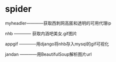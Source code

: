 # spider

myheadler————获取西刺网高匿和透明的可用代理ip

nhb     ———— 获取内涵吧美女.gif图片

appgif  ————用django将nhb存入mysql的gif可视化

jandan  ————用BeautifulSoup解析图片url
